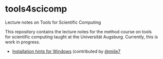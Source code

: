 # tools4scicomp
Lecture notes on Tools for Scientific Computing

This repository contains the lecture notes for the method course on tools for
scientific computing taught at the Universität Augsburg. Currently, this is work
in progress.

 * [Installation hints for Windows](install-windows.md) (contributed by [@miile7](https://github.com/miile7)
